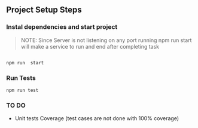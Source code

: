 ## Project Setup Steps

### Instal dependencies and start project
> NOTE: Since Server is not listening on any port running npm run  start will make a service to run and end after completing task

```

npm run  start
```

### Run Tests
```
npm run test
```

### TO DO
- Unit tests Coverage (test cases are not done with 100% coverage)
